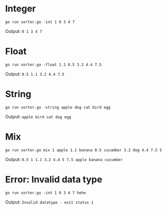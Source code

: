 # Integer
`go run sorter.go -int 1 0 3 4 7`

Output: `0 1 3 4 7`

# Float
`go run sorter.go -float 1.1 0.5 3.2 4.4 7.5`

Output: `0.5 1.1 3.2 4.4 7.5`


# String
`go run sorter.go -string apple dog cat bird egg`

Output: `apple bird cat dog egg`


# Mix
`go run sorter.go mix 1 apple 1.1 banana 0.5 cucumber 3.2 dog 4.4 7.5 5`

Output: `0.5 1 1.1 3.2 4.4 5 7.5 apple banana cucumber`

# Error: Invalid data type

`go run sorter.go -int 1 0 3 4 7 hehe`

Output: `Invalid datatype - exit status 1`
